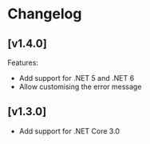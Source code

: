 # Changelog

## [v1.4.0]

Features:

* Add support for .NET 5 and .NET 6
* Allow customising the error message

## [v1.3.0]

* Add support for .NET Core 3.0
